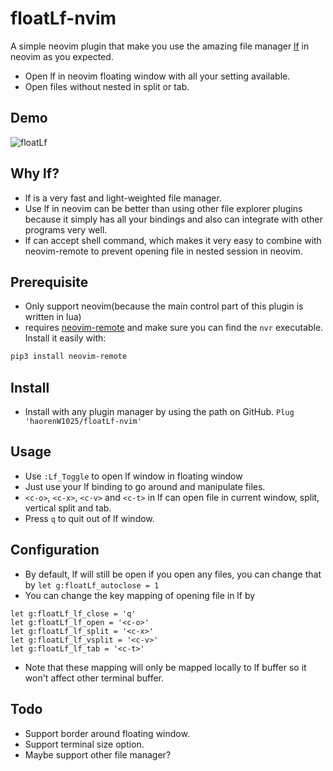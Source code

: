 # floatLf-nvim

A simple neovim plugin that make you use the amazing file manager [lf](https://github.com/gokcehan/lf) in neovim as you expected.

- Open lf in neovim floating window with all your setting available.
- Open files without nested in split or tab.

## Demo

![floatLf](./floatLf_demo.gif)


## Why lf?

- lf is a very fast and light-weighted file manager.
- Use lf in neovim can be better than using other file explorer plugins because it simply has all your bindings and also can integrate with other programs very well.
- lf can accept shell command, which makes it very easy to combine with neovim-remote to prevent opening file in nested session in neovim.

## Prerequisite

- Only support neovim(because the main control part of this plugin is written in lua)
- requires [neovim-remote](https://github.com/mhinz/neovim-remote) and make sure you can find the  `nvr` executable. Install it easily with:
```bash
pip3 install neovim-remote
```

## Install

- Install with any plugin manager by using the path on GitHub.
```Plug 'haorenW1025/floatLf-nvim'```

## Usage

- Use `:Lf_Toggle` to open lf window in floating window
- Just use your lf binding to go around and manipulate files.
- `<c-o>`, `<c-x>`, `<c-v>` and `<c-t>` in lf can open file in current window, split, vertical split and tab.
- Press `q` to quit out of lf window.

## Configuration

- By default, lf will still be open if you open any files, you can change that by
`let g:floatLf_autoclose = 1`
- You can change the key mapping of opening file in lf by
```
let g:floatLf_lf_close = 'q'
let g:floatLf_lf_open = '<c-o>'
let g:floatLf_lf_split = '<c-x>'
let g:floatLf_lf_vsplit = '<c-v>'
let g:floatLf_lf_tab = '<c-t>'
```
- Note that these mapping will only be mapped locally to lf buffer so it won't affect other terminal buffer.

## Todo
- Support border around floating window.
- Support terminal size option.
- Maybe support other file manager?

